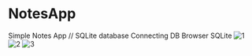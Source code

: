 # NotesApp
Simple Notes App //  SQLite database Connecting DB Browser SQLite
![1](https://github.com/AliArdal/NotesApp/assets/135712333/e500e4a1-a533-4141-b62f-525fad763800)
![2](https://github.com/AliArdal/NotesApp/assets/135712333/405bb8b4-0da1-42a0-ac67-76ecc04f31c4)
![3](https://github.com/AliArdal/NotesApp/assets/135712333/024ea43b-699c-411d-be3d-4db2c9114569)
